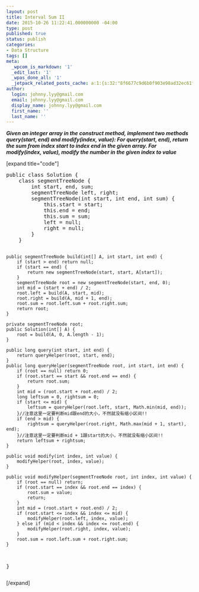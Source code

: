 ```yaml
---
layout: post
title: Interval Sum II
date: 2015-10-26 11:22:41.000000000 -04:00
type: post
published: true
status: publish
categories:
- Data Structure
tags: []
meta:
  _wpcom_is_markdown: '1'
  _edit_last: '1'
  _wpas_done_all: '1'
  _jetpack_related_posts_cache: a:1:{s:32:"8f6677c9d6b0f903e98ad32ec61f8deb";a:2:{s:7:"expires";i:1466512006;s:7:"payload";a:3:{i:0;a:1:{s:2:"id";i:1578;}i:1;a:1:{s:2:"id";i:499;}i:2;a:1:{s:2:"id";i:497;}}}}
author:
  login: johnny.lyy@gmail.com
  email: johnny.lyy@gmail.com
  display_name: johnny.lyy@gmail.com
  first_name: ''
  last_name: ''
---
```

<p><strong><em>Given an integer array in the construct method, implement two methods query(start, end) and modify(index, value): For query(start, end), return the sum from index start to index end in the given array. For modify(index, value), modify the number in the given index to value</em></strong></p>
<p>[expand title="code"]</p>
<pre>
public class Solution {
    class segmentTreeNode {
        int start, end, sum;
        segmentTreeNode left, right;
        segmentTreeNode(int start, int end, int sum) {
            this.start = start;
            this.end = end;
            this.sum = sum;
            left = null;
            right = null;
        }
    }
    
    public segmentTreeNode build(int[] A, int start, int end) {
        if (start > end) return null;
        if (start == end) {
            return new segmentTreeNode(start, start, A[start]);
        }
        segmentTreeNode root = new segmentTreeNode(start, end, 0);
        int mid = (start + end) / 2;
        root.left = build(A, start, mid);
        root.right = build(A, mid + 1, end);
        root.sum = root.left.sum + root.right.sum;
        return root;
    }
    
    private segmentTreeNode root;
    public Solution(int[] A) {
        root = build(A, 0, A.length - 1);
    }

    public long query(int start, int end) {
        return queryHelper(root, start, end);
    }
    public long queryHelper(segmentTreeNode root, int start, int end) {
        if (root == null) return 0;
        if (root.start == start && root.end == end) {
            return root.sum;
        }
        int mid = (root.start + root.end) / 2;
        long leftsum = 0, rightsum = 0;
        if (start <= mid) {
            leftsum = queryHelper(root.left, start, Math.min(mid, end));
        }//注意这里一定要判断mid跟end的大小，不然就没有缩小区间!!
        if (end > mid) {
            rightsum = queryHelper(root.right, Math.max(mid + 1, start), end);
        }//注意这里一定要判断mid + 1跟start的大小，不然就没有缩小区间!!
        return leftsum + rightsum;
    }
    
    public void modify(int index, int value) {
        modifyHelper(root, index, value);
    }
    
    public void modifyHelper(segmentTreeNode root, int index, int value) {
        if (root == null) return;
        if (root.start == index && root.end == index) {
            root.sum = value;
            return;
        }
        int mid = (root.start + root.end) / 2;
        if (root.start <= index && index <= mid) {
            modifyHelper(root.left, index, value);
        } else if (mid < index && index <= root.end) {
            modifyHelper(root.right, index, value);
        }
        root.sum = root.left.sum + root.right.sum;
    }
}
</pre>
<p>[/expand]</p>
